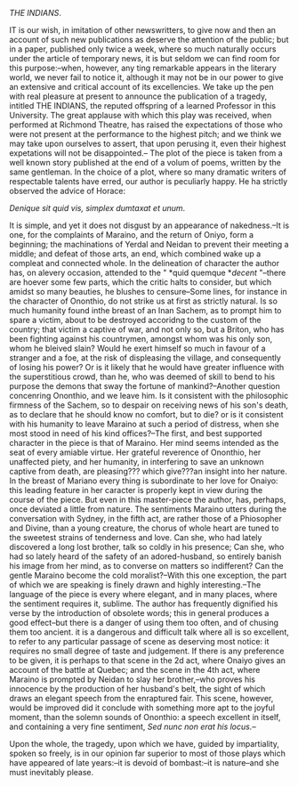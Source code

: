 *THE INDIANS*. IT is our wish, in imitation of other newswritters, to give now and then an account of such new publications as deserve the attention of the public; but in a paper, published only twice a week, where so much naturally occurs under the article of temporary news, it is but seldom we can find room for this purpose:–when, however, any ting remarkable appears in the literary world, we never fail to notice it, although it may not be in our power to give an extensive and critical account of its excellencies. We take up the pen with real pleasure at present to announce the publication of a tragedy, intitled THE INDIANS, the reputed offspring of a learned Professor in this University. The great applause with which this play was received, when performed at Richmond Theatre, has raised the expectations of those who were not present at the performance to the highest pitch; and we think we may take upon ourselves to assert, that upon perusing it, even their highest expetations will not be disappointed.– The plot of the piece is taken from a well known story published at the end of a volum of poems, written by the same gentleman. In the choice of a plot, where so many dramatic writers of respectable talents have erred, our author is peculiarly happy. He ha strictly observed the advice of Horace:*Denique sit quid vis, simplex dumtaxat et unum*.It is simple, and yet it does not disgust by an appearance of nakedness.–It is one, for the complaints of Maraino, and the return of Oniyo, form a beginning; the machinations of Yerdal and Neidan to prevent their meeting a middle; and defeat of those arts, an end, which combined wake up a compleat and connected whole. In the delineation of character the author has, on alevery occasion, attended to the " *quid quemque **decent* "–there are hoever some few parts, which the critic halts to consider, but which amidst so many beauties, he blushes to censure–Some lines, for instance in the character of Ononthio, do not strike us at first as strictly natural. Is so much humanity found inthe breast of an Inan Sachem, as to prompt him to spare a victim, about to be destroyed accoridng to the custom of the country; that victim a captive of war, and not only so, but a Briton, who has been fighting against his countrymen, amongst whom was his only son, whom he bleived slain? Would he exert himself so much in favour of a stranger and a foe, at the risk of displeasing the village, and consequently of losing his power? Or is it likely that he would have greater influence with the superstitious crowd, than he, who was deemed of skill to bend to his purpose the demons that sway the fortune of mankind?–Another question concenring Ononthio, and we leave him. Is it consistent with the philosophic firmness of the Sachem, so to despair on receiving news of his son's death, as to declare that he should know no comfort, but to die? or is it consistent with his humanity to leave Maraino at such a period of distress, when she most stood in need of his kind offices?–The first, and best supported character in the piece is that of Maraino. Her mind seems intended as the seat of every amiable virtue. Her grateful reverence of Ononthio, her unaffected piety, and her humanity, in interfering to save an unknown captive from death, are pleasing??? which give???an insight into her nature. In the breast of Mariano every thing is subordinate to her love for Onaiyo: this leading feature in her caracter is properly kept in view during the course of the piece. But even in this master-piece the author, has, perhaps, once deviated a little from nature. The sentiments Maraino utters during the conversation with Sydney, in the fifth act, are rather those of a Phiosopher and Divine, than a young creature, the chorus of whole heart are tuned to the sweetest strains of tenderness and love. Can she, who had lately discovered a long lost brother, talk so coldly in his presence; Can she, who had so lately heard of the safety of an adored-husband, so entirely banish his image from her mind, as to converse on matters so indifferent? Can the gentle Maraino become the cold moralist?–With this one exception, the part of which we are speaking is finely drawn and highly interesting.–The language of the piece is every where elegant, and in many places, where the sentiment requires it, sublime. The author has frequently dignified his verse by the introduction of obsolete words; this in general produces a good effect–but there is a danger of using them too often, and of chusing them too ancient. it is a dangerous and difficult talk where all is so excellent, to refer to any particular passage of scene as deserving most notice: it requires no small degree of taste and judgement. If there is any preference to be given, it is perhaps to that scene in the 2d act, where Onaiyo gives an account of the battle at Quebec; and the scene in the 4th act, where Maraino is prompted by Neidan to slay her brother,–who proves his innocence by the production of her husband's belt, the sight of which draws an elegant speech from the enraptured fair. This scene, however, would be improved did it conclude with something more apt to the joyful moment, than the solemn sounds of Ononthio: a speech excellent in itself, and containing a very fine sentiment, *Sed nunc non erat his locus.–*Upon the whole, the tragedy, upon which we have, guided by impartiality, spoken so freely, is in our opinion far superior to most of those plays which have appeared of late years:–it is devoid of bombast:–it is nature–and she must inevitably please.